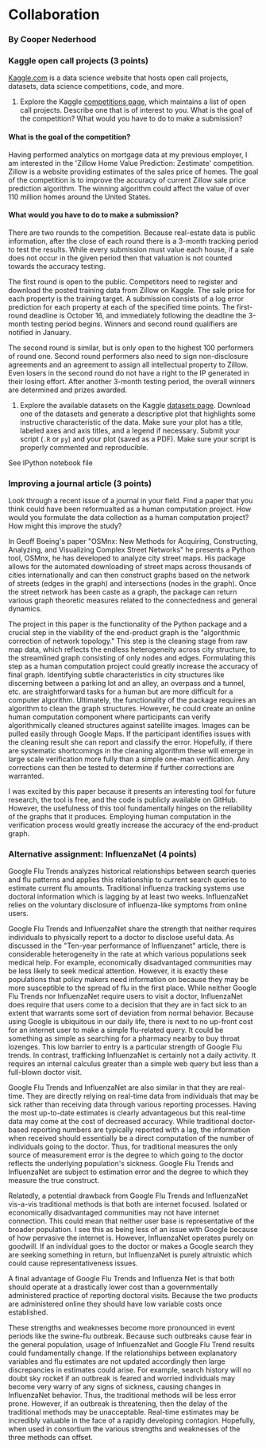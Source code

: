 # Collaboration

### By Cooper Nederhood

### Kaggle open call projects (3 points)

[Kaggle.com](https://www.kaggle.com/) is a data science website that hosts open call projects, datasets, data science competitions, code, and more.

1. Explore the Kaggle [competitions page](https://www.kaggle.com/competitions), which maintains a list of open call projects. Describe one that is of interest to you. What is the goal of the competition? What would you have to do to make a submission?

#### What is the goal of the competition? 
Having performed analytics on mortgage data at my previous employer, I am interested in the 'Zillow Home Value Prediction: Zestimate' competition. Zillow is a website providing estimates of the sales price of homes. The goal of the competition is to improve the accuracy of current Zillow sale price prediction algorithm. The winning algorithm could affect the value of over 110 million homes around the United States.

#### What would you have to do to make a submission?
There are two rounds to the competition. Because real-estate data is public information, after the close of each round there is a 3-month tracking period to test the results. While every submission must value each house, if a sale does not occur in the given period then that valuation is not counted towards the accuracy testing. 

The first round is open to the public. Competitors need to register and download the posted training data from Zillow on Kaggle. The sale price for each property is the training target. A submission consists of a log error prediction for each property at each of the specified time points. The first-round deadline is October 16, and immediately following the deadline the 3-month testing period begins. Winners and second round qualifiers are notified in January. 

The second round is similar, but is only open to the highest 100 performers of round one. Second round performers also need to sign non-disclosure agreements and an agreement to assign all intellectual property to Zillow. Even losers in the second round do not have a right to the IP generated in their losing effort. After another 3-month testing period, the overall winners are determined and prizes awarded.

1. Explore the available datasets on the Kaggle [datasets page](https://www.kaggle.com/datasets). Download one of the datasets and generate a descriptive plot that highlights some instructive characteristic of the data. Make sure your plot has a title, labeled axes and axis titles, and a legend if necessary. Submit your script (`.R` or `py`) and your plot (saved as a PDF). Make sure your script is properly commented and reproducible.

See IPython notebook file

### Improving a journal article (3 points)

Look through a recent issue of a journal in your field. Find a paper that you think could have been reformualted as a human computation project. How would you formulate the data collection as a human computation project? How might this improve the study?

In Geoff Boeing's paper "OSMnx: New Methods for Acquiring, Constructing, Analyzing, and Visualizing Complex Street Networks" he presents a Python tool, OSMnx, he has developed to analyze city street maps. His package allows for the automated downloading of street maps across thousands of cities internationally and can then construct graphs based on the network of streets (edges in the graph) and intersections (nodes in the graph). Once the street network has been caste as a graph, the package can return various graph theoretic measures related to the connectedness and general dynamics. 

The project in this paper is the functionality of the Python package and a crucial step in the viability of the end-product graph is the "algorithmic correction of network topology." This step is the cleaning stage from raw map data, which reflects the endless heterogeneity across city structure, to the streamlined graph consisting of only nodes and edges. Formulating this step as a human computation project could greatly increase the accuracy of final graph. Identifying subtle characteristics in city structures like discerning between a parking lot and an alley, an overpass and a tunnel, etc. are straightforward tasks for a human but are more difficult for a computer algorithm. Ultimately, the functionality of the package requires an algorithm to clean the graph structures. However, he could create an online human computation component where participants can verify algorithmically cleaned structures against satellite images. Images can be pulled easily through Google Maps. If the participant identifies issues with the cleaning result she can report and classify the error. Hopefully, if there are systematic shortcomings in the cleaning algorithm these will emerge in large scale verification more fully than a simple one-man verification. Any corrections can then be tested to determine if further corrections are warranted. 

I was excited by this paper because it presents an interesting tool for future research, the tool is free, and the code is publicly available on GitHub. However, the usefulness of this tool fundamentally hinges on the reliability of the graphs that it produces. Employing human computation in the verification process would greatly increase the accuracy of the end-product graph. 

### Alternative assignment: InfluenzaNet (4 points)

Google Flu Trends analyzes historical relationships between search queries and flu patterns and applies this relationship to current search queries to estimate current flu amounts. Traditional influenza tracking systems use doctoral information which is lagging by at least two weeks. InfluenzaNet relies on the voluntary disclosure of influenza-like symptoms from online users. 

Google Flu Trends and InfluenzaNet share the strength that neither requires individuals to physically report to a doctor to disclose useful data. As discussed in the "Ten-year performance of Influenzanet" article, there is considerable heterogeneity in the rate at which various populations seek medical help. For example, economically disadvantaged communities may be less likely to seek medical attention. However, it is exactly these populations that policy makers need information on because they may be more susceptible to the spread of flu in the first place.  While neither Google Flu Trends nor InfluenzaNet require users to visit a doctor, InfluenzaNet does require that users come to a decision that they are in fact sick to an extent that warrants some sort of deviation from normal behavior. Because using Google is ubiquitous in our daily life, there is next to no up-front cost for an internet user to make a simple flu-related query. It could be something as simple as searching for a pharmacy nearby to buy throat lozenges. This low barrier to entry is a particular strength of Google Flu trends. In contrast, trafficking InfluenzaNet is certainly not a daily activity. It requires an internal calculus greater than a simple web query but less than a full-blown doctor visit. 

Google Flu Trends and InfluenzaNet are also similar in that they are real-time. They are directly relying on real-time data from individuals that may be sick rather than receiving data through various reporting processes. Having the most up-to-date estimates is clearly advantageous but this real-time data may come at the cost of decreased accuracy. While traditional doctor-based reporting numbers are typically reported with a lag, the information when received should essentially be a direct computation of the number of individuals going to the doctor. Thus, for traditional measures the only source of measurement error is the degree to which going to the doctor reflects the underlying population's sickness. Google Flu Trends and InfluenzaNet are subject to estimation error and the degree to which they measure the true construct.

Relatedly, a potential drawback from Google Flu Trends and InfluenzaNet vis-a-vis traditional methods is that both are internet focused. Isolated or economically disadvantaged communities may not have internet connection. This could mean that neither user base is representative of the broader population. I see this as being less of an issue with Google because of how pervasive the internet is. However, InfluenzaNet operates purely on goodwill. If an individual goes to the doctor or makes a Google search they are seeking something in return, but InfluenzaNet is purely altruistic which could cause representativeness issues.

A final advantage of Google Flu Trends and Influenza Net is that both should operate at a drastically lower cost than a governmentally administered practice of reporting doctoral visits. Because the two products are administered online they should have low variable costs once established.

These strengths and weaknesses become more pronounced in event periods like the swine-flu outbreak. Because such outbreaks cause fear in the general population, usage of InfluenzaNet and Google Flu Trend results could fundamentally change. If the relationships between explanatory variables and flu estimates are not updated accordingly then large discrepancies in estimates could arise. For example, search history will no doubt sky rocket if an outbreak is feared and worried individuals may become very warry of any signs of sickness, causing changes in InfluenzaNet behavior. Thus, the traditional methods will be less error prone. However, if an outbreak is threatening, then the delay of the traditional methods may be unacceptable. Real-time estimates may be incredibly valuable in the face of a rapidly developing contagion. Hopefully, when used in consortium the various strengths and weaknesses of the three methods can offset.  



